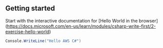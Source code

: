 ## Getting started

Start with the interactive documentation for [Hello World in the browser]
(https://docs.microsoft.com/en-us/learn/modules/csharp-write-first/2-exercise-hello-world)

```cs
Console.WriteLine("Hello AWS C#")
```